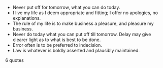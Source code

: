  - Never put off for tomorrow, what you can do today.
 - I live my life as I deem appropriate and fitting; I offer no apologies, no explanations.
 - The rule of my life is to make business a pleasure, and pleasure my business.
 - Never do today what you can put off till tomorrow. Delay may give clearer light as to what is best to be done.
 - Error often is to be preferred to indecision.
 - Law is whatever is boldly asserted and plausibly maintained.

6 quotes